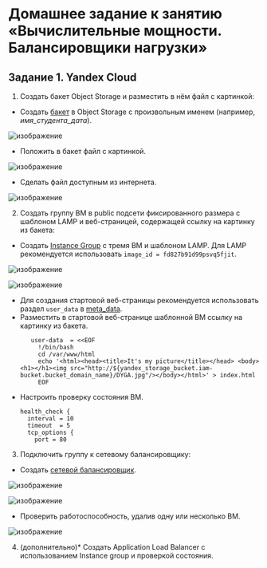 # Домашнее задание к занятию «Вычислительные мощности. Балансировщики нагрузки»  

## Задание 1. Yandex Cloud 

1. Создать бакет Object Storage и разместить в нём файл с картинкой:

 - Создать [бакет](bucket.tf) в Object Storage с произвольным именем (например, _имя_студента_дата_).

![изображение](https://github.com/user-attachments/assets/74852382-de61-4513-967c-14f2ece81f70)

 - Положить в бакет файл с картинкой.

![изображение](https://github.com/user-attachments/assets/24cdd6bc-c732-4253-a6dd-23627221b578)

 - Сделать файл доступным из интернета.
 
 ![изображение](https://github.com/user-attachments/assets/b247994c-3450-45c8-9a62-3f9f56519ec4)

2. Создать группу ВМ в public подсети фиксированного размера с шаблоном LAMP и веб-страницей, содержащей ссылку на картинку из бакета:

 - Создать [Instance Group](resourse-vn.tf) с тремя ВМ и шаблоном LAMP. Для LAMP рекомендуется использовать `image_id = fd827b91d99psvq5fjit`.

![изображение](https://github.com/user-attachments/assets/5bb58b32-5399-4227-a4c1-fad0eb9e8fab)

![изображение](https://github.com/user-attachments/assets/61b7c98b-9e88-453b-92a0-1f8f9e98ed89)

 - Для создания стартовой веб-страницы рекомендуется использовать раздел `user_data` в [meta_data](https://cloud.yandex.ru/docs/compute/concepts/vm-metadata).
 - Разместить в стартовой веб-странице шаблонной ВМ ссылку на картинку из бакета.
   ```
      user-data  = <<EOF
        !/bin/bash
        cd /var/www/html
        echo '<html><head><title>It's my picture</title></head> <body><h1></h1><img src="http://${yandex_storage_bucket.iam-bucket.bucket_domain_name}/DYGA.jpg"/></body></html>' > index.html
        EOF
   ```
 - Настроить проверку состояния ВМ.
   ```
   health_check {
     interval = 10
     timeout  = 5
     tcp_options {
       port = 80
   ```

3. Подключить группу к сетевому балансировщику:

 - Создать [сетевой балансировщик]().
 
 ![изображение](https://github.com/user-attachments/assets/6ca4aaec-4cb0-46e4-9121-94dbca02b9b9)
 
 ![изображение](https://github.com/user-attachments/assets/297ea0b0-5f90-470a-95b4-e70168615551)

 - Проверить работоспособность, удалив одну или несколько ВМ.

![изображение](https://github.com/user-attachments/assets/69a6fefe-8ab8-4a8b-a476-ab9a5077efe6)


4. (дополнительно)* Создать Application Load Balancer с использованием Instance group и проверкой состояния.
